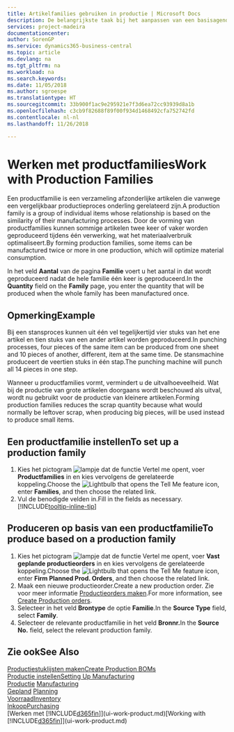 ```yaml
---
title: Artikelfamilies gebruiken in productie | Microsoft Docs
description: De belangrijkste taak bij het aanpassen van een basisagenda voor uw bedrijf of voor een van uw zakelijke partners is het invoeren van wijzigingen in de statuswaarden Werkdag en Vrije dag.
services: project-madeira
documentationcenter: 
author: SorenGP
ms.service: dynamics365-business-central
ms.topic: article
ms.devlang: na
ms.tgt_pltfrm: na
ms.workload: na
ms.search.keywords: 
ms.date: 11/05/2018
ms.author: sgroespe
ms.translationtype: HT
ms.sourcegitcommit: 33b900f1ac9e295921e7f3d6ea72cc93939d8a1b
ms.openlocfilehash: c3cb9f82688f89f00f934d1468492cfa752742fd
ms.contentlocale: nl-nl
ms.lasthandoff: 11/26/2018

---
```

# <a name="work-with-production-families"></a><span data-ttu-id="56422-103">Werken met productfamilies</span><span class="sxs-lookup"><span data-stu-id="56422-103">Work with Production Families</span></span>
<span data-ttu-id="56422-104">Een productfamilie is een verzameling afzonderlijke artikelen die vanwege een vergelijkbaar productieproces onderling gerelateerd zijn.</span><span class="sxs-lookup"><span data-stu-id="56422-104">A production family is a group of individual items whose relationship is based on the similarity of their manufacturing processes.</span></span> <span data-ttu-id="56422-105">Door de vorming van productfamilies kunnen sommige artikelen twee keer of vaker worden geproduceerd tijdens één verwerking, wat het materiaalverbruik optimaliseert.</span><span class="sxs-lookup"><span data-stu-id="56422-105">By forming production families, some items can be manufactured twice or more in one production, which will optimize material consumption.</span></span>

<span data-ttu-id="56422-106">In het veld **Aantal** van de pagina **Familie** voert u het aantal in dat wordt geproduceerd nadat de hele familie één keer is geproduceerd.</span><span class="sxs-lookup"><span data-stu-id="56422-106">In the **Quantity** field on the **Family** page, you enter the quantity that will be produced when the whole family has been manufactured once.</span></span>

## <a name="example"></a><span data-ttu-id="56422-107">Opmerking</span><span class="sxs-lookup"><span data-stu-id="56422-107">Example</span></span>
<span data-ttu-id="56422-108">Bij een stansproces kunnen uit één vel tegelijkertijd vier stuks van het ene artikel en tien stuks van een ander artikel worden geproduceerd.</span><span class="sxs-lookup"><span data-stu-id="56422-108">In punching processes, four pieces of the same item can be produced from one sheet and 10 pieces of another, different, item at the same time.</span></span> <span data-ttu-id="56422-109">De stansmachine produceert de veertien stuks in één stap.</span><span class="sxs-lookup"><span data-stu-id="56422-109">The punching machine will punch all 14 pieces in one step.</span></span>

<span data-ttu-id="56422-110">Wanneer u productfamilies vormt, vermindert u de uitvalhoeveelheid. Wat bij de productie van grote artikelen doorgaans wordt beschouwd als uitval, wordt nu gebruikt voor de productie van kleinere artikelen.</span><span class="sxs-lookup"><span data-stu-id="56422-110">Forming production families reduces the scrap quantity because what would normally be leftover scrap, when producing big pieces, will be used instead to produce small items.</span></span>

## <a name="to-set-up-a-production-family"></a><span data-ttu-id="56422-111">Een productfamilie instellen</span><span class="sxs-lookup"><span data-stu-id="56422-111">To set up a production family</span></span>
1. <span data-ttu-id="56422-112">Kies het pictogram ![lampje dat de functie Vertel me opent](media/ui-search/search_small.png "Vertel me wat u wilt doen"), voer **Productfamilies** in en kies vervolgens de gerelateerde koppeling.</span><span class="sxs-lookup"><span data-stu-id="56422-112">Choose the ![Lightbulb that opens the Tell Me feature](media/ui-search/search_small.png "Tell me what you want to do") icon, enter **Families**, and then choose the related link.</span></span>
2. <span data-ttu-id="56422-113">Vul de benodigde velden in.</span><span class="sxs-lookup"><span data-stu-id="56422-113">Fill in the fields as necessary.</span></span> [!INCLUDE[tooltip-inline-tip](includes/tooltip-inline-tip_md.md)]

## <a name="to-produce-based-on-a-production-family"></a><span data-ttu-id="56422-114">Produceren op basis van een productfamilie</span><span class="sxs-lookup"><span data-stu-id="56422-114">To produce based on a production family</span></span>
1. <span data-ttu-id="56422-115">Kies het pictogram ![lampje dat de functie Vertel me opent](media/ui-search/search_small.png "Vertel me wat u wilt doen"), voer **Vast geplande productieorders** in en kies vervolgens de gerelateerde koppeling.</span><span class="sxs-lookup"><span data-stu-id="56422-115">Choose the ![Lightbulb that opens the Tell Me feature](media/ui-search/search_small.png "Tell me what you want to do") icon, enter **Firm Planned Prod. Orders**, and then choose the related link.</span></span>
2. <span data-ttu-id="56422-116">Maak een nieuwe productieorder.</span><span class="sxs-lookup"><span data-stu-id="56422-116">Create a new production order.</span></span> <span data-ttu-id="56422-117">Zie voor meer informatie [Productieorders maken](production-how-to-create-production-orders.md).</span><span class="sxs-lookup"><span data-stu-id="56422-117">For more information, see [Create Production orders](production-how-to-create-production-orders.md).</span></span>
3. <span data-ttu-id="56422-118">Selecteer in het veld **Brontype** de optie **Familie**.</span><span class="sxs-lookup"><span data-stu-id="56422-118">In the **Source Type** field, select **Family**.</span></span>  
4. <span data-ttu-id="56422-119">Selecteer de relevante productfamilie in het veld **Bronnr.**</span><span class="sxs-lookup"><span data-stu-id="56422-119">In the **Source No.** field, select the relevant production family.</span></span>

## <a name="see-also"></a><span data-ttu-id="56422-120">Zie ook</span><span class="sxs-lookup"><span data-stu-id="56422-120">See Also</span></span>
[<span data-ttu-id="56422-121">Productiestuklijsten maken</span><span class="sxs-lookup"><span data-stu-id="56422-121">Create Production BOMs</span></span>](production-how-to-create-production-boms.md)  
[<span data-ttu-id="56422-122">Productie instellen</span><span class="sxs-lookup"><span data-stu-id="56422-122">Setting Up Manufacturing</span></span>](production-configure-production-processes.md)  
<span data-ttu-id="56422-123">[Productie](production-manage-manufacturing.md)  </span><span class="sxs-lookup"><span data-stu-id="56422-123">[Manufacturing](production-manage-manufacturing.md)  </span></span>  
<span data-ttu-id="56422-124">[Gepland](production-planning.md) </span><span class="sxs-lookup"><span data-stu-id="56422-124">[Planning](production-planning.md) </span></span>  
[<span data-ttu-id="56422-125">Voorraad</span><span class="sxs-lookup"><span data-stu-id="56422-125">Inventory</span></span>](inventory-manage-inventory.md)  
[<span data-ttu-id="56422-126">Inkoop</span><span class="sxs-lookup"><span data-stu-id="56422-126">Purchasing</span></span>](purchasing-manage-purchasing.md)  
<span data-ttu-id="56422-127">[Werken met [!INCLUDE[d365fin](includes/d365fin_md.md)]](ui-work-product.md)</span><span class="sxs-lookup"><span data-stu-id="56422-127">[Working with [!INCLUDE[d365fin](includes/d365fin_md.md)]](ui-work-product.md)</span></span>


